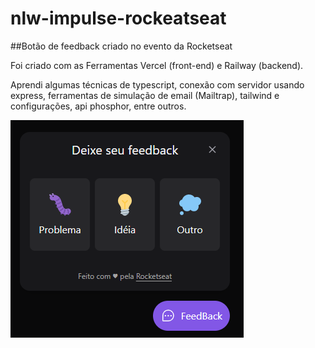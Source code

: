 # nlw-impulse-rockeatseat
##Botão de feedback criado no evento da Rocketseat

Foi criado com as Ferramentas Vercel (front-end) e Railway (backend).

Aprendi algumas técnicas de typescript, 
conexão com servidor usando express, 
ferramentas de simulação de email (Mailtrap),
tailwind e configurações,
api phosphor,
entre outros.

![imagem do projeto](https://github.com/evandromottaz/nlw-impulse-rockeatseat/blob/main/web/src/assets/feedback.png?raw=true)
